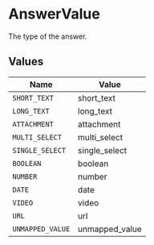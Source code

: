 # AnswerValue

The type of the answer.


## Values

| Name             | Value            |
| ---------------- | ---------------- |
| `SHORT_TEXT`     | short_text       |
| `LONG_TEXT`      | long_text        |
| `ATTACHMENT`     | attachment       |
| `MULTI_SELECT`   | multi_select     |
| `SINGLE_SELECT`  | single_select    |
| `BOOLEAN`        | boolean          |
| `NUMBER`         | number           |
| `DATE`           | date             |
| `VIDEO`          | video            |
| `URL`            | url              |
| `UNMAPPED_VALUE` | unmapped_value   |